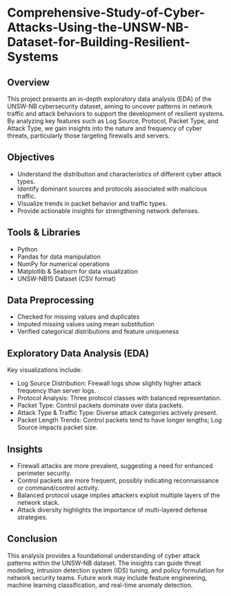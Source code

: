 # Comprehensive-Study-of-Cyber-Attacks-Using-the-UNSW-NB-Dataset-for-Building-Resilient-Systems
## Overview
This project presents an in-depth exploratory data analysis (EDA) of the UNSW-NB cybersecurity dataset, aiming to uncover patterns in network traffic and attack behaviors to support the development of resilient systems. By analyzing key features such as Log Source, Protocol, Packet Type, and Attack Type, we gain insights into the nature and frequency of cyber threats, particularly those targeting firewalls and servers.
## Objectives
- Understand the distribution and characteristics of different cyber attack types.
- Identify dominant sources and protocols associated with malicious traffic.
- Visualize trends in packet behavior and traffic types.
- Provide actionable insights for strengthening network defenses.
## Tools & Libraries
- Python
- Pandas for data manipulation
- NumPy for numerical operations
- Matplotlib & Seaborn for data visualization
- UNSW-NB15 Dataset (CSV format)
## Data Preprocessing
- Checked for missing values and duplicates
- Imputed missing values using mean substitution
- Verified categorical distributions and feature uniqueness
## Exploratory Data Analysis (EDA)
Key visualizations include:
- Log Source Distribution: Firewall logs show slightly higher attack frequency than server logs.
- Protocol Analysis: Three protocol classes with balanced representation.
- Packet Type: Control packets dominate over data packets.
- Attack Type & Traffic Type: Diverse attack categories actively present.
- Packet Length Trends: Control packets tend to have longer lengths; Log Source impacts packet size.
## Insights
- Firewall attacks are more prevalent, suggesting a need for enhanced perimeter security.
- Control packets are more frequent, possibly indicating reconnaissance or command/control activity.
- Balanced protocol usage implies attackers exploit multiple layers of the network stack.
- Attack diversity highlights the importance of multi-layered defense strategies.
## Conclusion
This analysis provides a foundational understanding of cyber attack patterns within the UNSW-NB dataset. The insights can guide threat modeling, intrusion detection system (IDS) tuning, and policy formulation for network security teams. Future work may include feature engineering, machine learning classification, and real-time anomaly detection.

